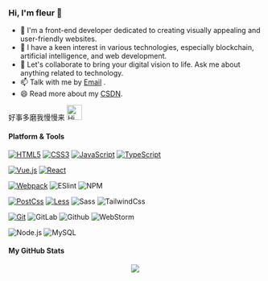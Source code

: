 ### Hi, I'm fleur 👋

- 🔭 I'm a front-end developer dedicated to creating visually appealing and user-friendly websites. 
- 🌱 I have a keen interest in various technologies, especially blockchain, artificial intelligence, and web development.
- 💬 Let's collaborate to bring your digital vision to life. Ask me about anything related to technology.
- 📫 Talk with me by [Email](mailto:fleurxxx@163.com) .
- 😄 Read more about my [CSDN](https://blog.csdn.net/m0_62811051?type=blog).

<p>
	好事多磨我慢慢来
	<img src="https://emojis.slackmojis.com/emojis/images/1588866973/8934/hellokittydance.gif?1588866973" alt="Hi" width="30" />
</p>


#### Platform & Tools

[![HTML5](https://img.shields.io/badge/-HTML5-E34F26?style=flat-square&logo=html5&logoColor=white)](https://html.spec.whatwg.org/)
[![CSS3](https://img.shields.io/badge/-CSS3-1572B6?style=flat-square&logo=css3&logoColor=white)](https://www.w3.org/Style/CSS/)
[![JavaScript](https://img.shields.io/badge/-JavaScript-f7e018?style=flat-square&logo=javascript&logoColor=white)](https://www.ecma-international.org/)
[![TypeScript](https://img.shields.io/badge/-TypeScript-007acc?style=flat-square&logo=typescript&logoColor=white)](https://www.typescriptlang.org/)

[![Vue.js](https://img.shields.io/badge/-Vue.js-4fc08d?style=flat-square&logo=vue.js&logoColor=ffffff)](https://vuejs.org/)
[![React](https://img.shields.io/badge/-React-61dafb?style=flat-square&logo=react&logoColor=ffffff)](https://reactjs.org/)

[![Webpack](https://img.shields.io/badge/-Webpack-%232C3A42?style=flat-square&logo=webpack)](https://webpack.js.org/)
![ESlint](https://img.shields.io/badge/-ESLint-%234B32C3?style=flat-square&logo=eslint)
![NPM](https://img.shields.io/badge/-NPM-CB3837?style=flat-square&logo=npm&logoColor=white) 

[![PostCss](https://img.shields.io/badge/-PostCSS-dd3a0a?style=flat-square&logo=postcss&logoColor=white)](https://postcss.org/)
[![Less](https://img.shields.io/badge/-Less-1d365d?style=flat-square&logo=less&logoColor=ffffff)](https://lesscss.org/)
![Sass](https://img.shields.io/badge/-Sass-%23CC6699?style=flat-square&logo=sass&logoColor=ffffff)
![TailwindCss](https://img.shields.io/badge/-TailwindCss-%231a202c?style=flat-square&logo=tailwind-css)

[![Git](https://img.shields.io/badge/-Git-f05032?style=flat-square&logo=git&logoColor=white)](https://git-scm.com/)
![GitLab](https://img.shields.io/badge/-GitLab-FCA121?style=flat-square&logo=gitlab)
![Github](https://img.shields.io/badge/-Github_Actions-2088FF?style=flat-square&logo=github-actions&logoColor=white) 
![WebStorm](https://img.shields.io/badge/-WebStorm-%23007ACC?style=flat-square&logo=visual-studio-code)

![Node.js](https://img.shields.io/badge/-Nodejs-43853d?style=flat-square&logo=Node.js&logoColor=white) 
![MySQL](https://img.shields.io/badge/-MySQL-white?style=flat-square&logo=MySQL&logoColor=white&color=4479a0&labelColor=4479A1)


#### My GitHub Stats

<div align="center">
	<img src="https://github-readme-stats.vercel.app/api?username=Fleurxxx&show_icons=true">
</div>



<!--
**Fleurxxx/Fleurxxx** is a ✨ _special_ ✨ repository because its `README.md` (this file) appears on your GitHub profile.

Here are some ideas to get you started:

- 🔭 I’m currently working on ...
- 🌱 I’m currently learning ...
- 👯 I’m looking to collaborate on ...
- 🤔 I’m looking for help with ...
- 💬 Ask me about ...
- 📫 How to reach me: ...
- 😄 Pronouns: ...
- ⚡ Fun fact: ...
-->
